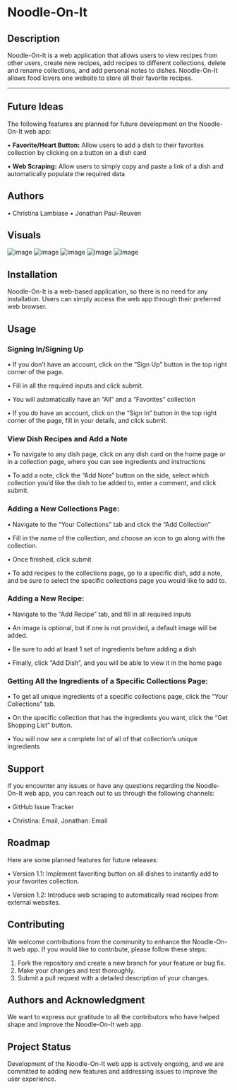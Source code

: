# Noodle-On-It
## Description

Noodle-On-It is a web application that allows users to view recipes from other users, create new recipes, add recipes to different collections, delete and rename collections, and add personal notes to dishes. Noodle-On-It allows food lovers one website to store all their favorite recipes.

---

## Future Ideas
The following features are planned for future development on the Noodle-On-It web app:

•	**Favorite/Heart Button:** Allow users to add a dish to their favorites collection by clicking on a button on a dish card

•	**Web Scraping:** Allow users to simply copy and paste a link of a dish and automatically populate the required data

## Authors
•	Christina Lambiase
•	Jonathan Paul-Reuven

## Visuals
![image](https://github.com/clambiase08/Noodle-On-It/assets/74999391/d2a7663f-4648-442a-a4f4-23467d72ccc6)
![image](https://github.com/clambiase08/Noodle-On-It/assets/74999391/43e5294d-5e54-4b49-9517-59b167e6035f)
![image](https://github.com/clambiase08/Noodle-On-It/assets/74999391/d281f137-156d-4f89-9acb-42069966882e)
![image](https://github.com/clambiase08/Noodle-On-It/assets/74999391/4f4d5f69-638d-4f20-93b7-d31e6668e3b5)
![image](https://github.com/clambiase08/Noodle-On-It/assets/74999391/7006f39a-a070-423d-9849-68df2e739fe0)

## Installation
Noodle-On-It is a web-based application, so there is no need for any installation. Users can simply access the web app through their preferred web browser.

## Usage
### Signing In/Signing Up
•	If you don’t have an account, click on the “Sign Up” button in the top right corner of the page.

•	Fill in all the required inputs and click submit.

•	You will automatically have an “All” and a “Favorites” collection

•	If you do have an account, click on the “Sign In” button in the top right corner of the page, fill in your details, and click submit.

### View Dish Recipes and Add a Note
•	To navigate to any dish page, click on any dish card on the home page or in a collection page, where you can see ingredients and instructions

•	To add a note, click the “Add Note” button on the side, select which collection you’d like the dish to be added to, enter a comment, and click submit.

### Adding a New Collections Page:
•	Navigate to the “Your Collections” tab and click the “Add Collection”

•	Fill in the name of the collection, and choose an icon to go along with the collection.

•	Once finished, click submit

•	To add recipes to the collections page, go to a specific dish, add a note, and be sure to select the specific collections page you would like to add to. 

### Adding a New Recipe:
•	Navigate to the “Add Recipe” tab, and fill in all required inputs

•	An image is optional, but if one is not provided, a default image will be added.

•	Be sure to add at least 1 set of ingredients before adding a dish

•	Finally, click “Add Dish”, and you will be able to view it in the home page

### Getting All the Ingredients of a Specific Collections Page:
•	To get all unique ingredients of a specific collections page, click the “Your Collections” tab.

•	On the specific collection that has the ingredients you want, click the “Get Shopping List” button.

•	You will now see a complete list of all of that  collection’s unique ingredients 

## Support
If you encounter any issues or have any questions regarding the Noodle-On-It web app, you can reach out to us through the following channels:

•	GitHub Issue Tracker

•	Christina: Email, Jonathan: Email

## Roadmap
Here are some planned features for future releases:

•	Version 1.1: Implement favoriting button on all dishes to instantly add to your favorites collection.

•	Version 1.2: Introduce web scraping to automatically read recipes from external websites.

## Contributing
We welcome contributions from the community to enhance the Noodle-On-It web app. If you would like to contribute, please follow these steps:
1.	Fork the repository and create a new branch for your feature or bug fix.
2.	Make your changes and test thoroughly.
3.	Submit a pull request with a detailed description of your changes.

## Authors and Acknowledgment
We want to express our gratitude to all the contributors who have helped shape and improve the Noodle-On-It web app.

## Project Status
Development of the Noodle-On-It web app is actively ongoing, and we are committed to adding new features and addressing issues to improve the user experience.
